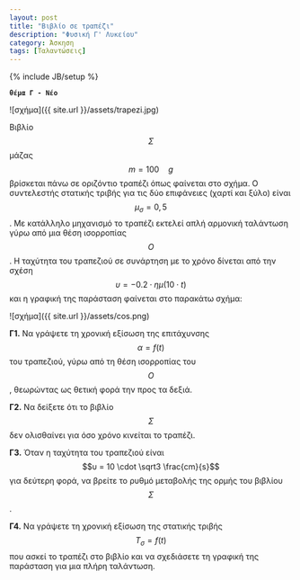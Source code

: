 ```yaml
---
layout: post
title: "Βιβλίο σε τραπέζι"
description: "Φυσική Γ' Λυκείου"
category: Άσκηση
tags: [Ταλαντώσεις]
---
```

{% include JB/setup %}





**`θέμα Γ - Νέο`**


![σχήμα]({{ site.url }}/assets/trapezi.jpg) 


Βιβλίο $$Σ$$ μάζας $$m = 100 \quad g$$ βρίσκεται πάνω σε οριζόντιο τραπέζι όπως
φαίνεται στο σχήμα. Ο συντελεστής στατικής τριβής για τις δύο επιφάνειες (χαρτί 
και ξύλο) είναι $$μ_σ = 0,5$$. Με κατάλληλο μηχανισμό το τραπέζι εκτελεί απλή
αρμονική ταλάντωση γύρω από μια θέση ισορροπίας $$Ο$$. Η ταχύτητα του τραπεζιού
σε συνάρτηση με το χρόνο δίνεται από την σχέση $$υ = -0.2 \cdot ημ(10 \cdot t)$$
και η γραφική της παράσταση φαίνεται στο παρακάτω σχήμα:

![σχήμα]({{ site.url }}/assets/cos.png) 


**Γ1.** Να γράψετε τη χρονική εξίσωση της επιτάχυνσης $$α = f(t)$$ του τραπεζιού,
γύρω από τη θέση ισορροπίας του $$Ο$$, θεωρώντας ως θετική φορά την προς τα δεξιά.


**Γ2.** Να δείξετε ότι το βιβλίο $$Σ$$ δεν ολισθαίνει για όσο χρόνο κινείται το τραπέζι.
 

**Γ3.** Όταν η ταχύτητα του τραπεζιού είναι $$υ = 10 \cdot \sqrt3 \frac{cm}{s}$$ για δεύτερη φορά,
να βρείτε το ρυθμό μεταβολής της ορμής του βιβλίου $$Σ$$.


**Γ4.** Να γράψετε τη χρονική εξίσωση της στατικής τριβής $$Τ_σ = f(t) $$ που ασκεί το τραπέζι 
στο βιβλίο και να σχεδιάσετε τη γραφική της παράσταση για μια πλήρη ταλάντωση.




